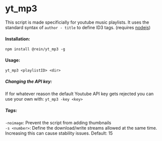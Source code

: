 # yt_mp3
This script is made specificially for youtube music playlists.
It uses the standard syntax of `author - title` to define ID3 tags.
(requires [nodejs](https://nodejs.org))

#### Installation:
`npm install @rein/yt_mp3 -g`

#### Usage:

```
yt_mp3 <playlistID> <dir>
```

##### Changing the API key:
If for whatever reason the default Youtube API key gets rejected you can use your own with:
`yt_mp3 -key <key>`


##### Tags:<br/>
`-noimage`: Prevent the script from adding thumbnails<br/>
`-s <number>`: Define the download/write streams allowed at the same time. Increasing this can cause stability issues. Default: 15